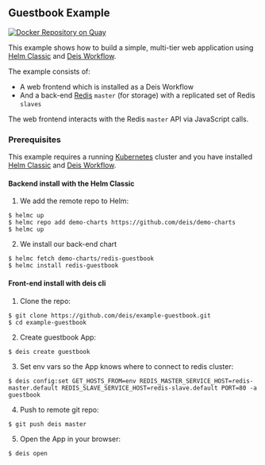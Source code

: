 
## Guestbook Example

[![Docker Repository on Quay](https://quay.io/repository/deis/example-guestbook/status "Docker Repository on Quay")](https://quay.io/repository/deis/example-guestbook)

This example shows how to build a simple, multi-tier web application using [Helm Classic](https://helm.sh) and [Deis Workflow](https://deis.com/workflow/).

The example consists of:

- A web frontend which is installed as a Deis Workflow
- And a back-end [Redis](http://redis.io/) `master` (for storage) with a replicated set of Redis `slaves`

The web frontend interacts with the Redis `master` API via JavaScript calls.

### Prerequisites

This example requires a running [Kubernetes](https://kubernetes.io) cluster and you have installed [Helm Classic](https://helm.sh) and [Deis Workflow](https://deis.com/workflow/).

#### Backend install with the Helm Classic

1) We add the remote repo to Helm:
```
$ helmc up
$ helmc repo add demo-charts https://github.com/deis/demo-charts
$ helmc up
```

2) We install our back-end chart
```
$ helmc fetch demo-charts/redis-guestbook
$ helmc install redis-guestbook
```

#### Front-end install with deis cli

1) Clone the repo:
```
$ git clone https://github.com/deis/example-guestbook.git
$ cd example-guestbook
```

2) Create guestbook App:
```
$ deis create guestbook
```

3) Set env vars so the App knows where to connect to redis cluster:
```
$ deis config:set GET_HOSTS_FROM=env REDIS_MASTER_SERVICE_HOST=redis-master.default REDIS_SLAVE_SERVICE_HOST=redis-slave.default PORT=80 -a guestbook
```

4) Push to remote git repo:
```
$ git push deis master
```

5) Open the App in your browser:
```
$ deis open
```
